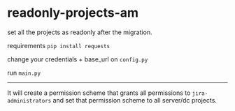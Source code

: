 # readonly-projects-am
set all the projects as readonly after the migration.

requirements
`pip install requests`

change your credentials + base_url on `config.py`

run `main.py`

----

It will create a permission scheme that grants all permissions to `jira-administrators` and set that permission scheme to all server/dc projects.
